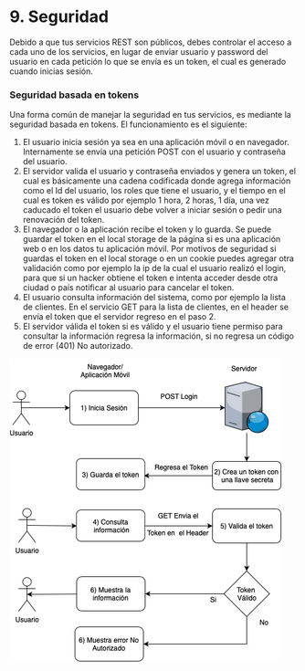 # 9. Seguridad

Debido a que tus servicios REST son públicos, debes controlar el acceso a cada uno de los servicios, en lugar de enviar usuario y password del usuario en cada petición lo que se envía es un token, el cual es generado cuando inicias sesión.

### Seguridad basada en tokens

Una forma común de manejar la seguridad en tus servicios, es mediante la seguridad basada en tokens. El funcionamiento es el siguiente:

1. El usuario inicia sesión ya sea en una aplicación móvil o en navegador. Internamente se envía una petición POST con el usuario y contraseña del usuario.
2. El servidor valida el usuario y contraseña enviados y genera un token, el cual es básicamente una cadena codificada donde agrega información como el Id del usuario, los roles que tiene el usuario, y el tiempo en el cual es token es válido por ejemplo 1 hora, 2 horas, 1 día, una vez caducado el token el usuario debe volver a iniciar sesión o pedir una renovación del token.
3. El navegador o la aplicación recibe el token y lo guarda. Se puede guardar el token en el local storage de la página si es una aplicación web o en los datos tu aplicación móvil. Por motivos de seguridad si guardas el token en el local storage o en un cookie puedes agregar otra validación como por ejemplo la ip de la cual el usuario realizó el login, para que si un hacker obtiene el token e intenta acceder desde otra ciudad o país notificar al usuario para cancelar el token.
4. El usuario consulta  información del sistema, como por ejemplo la lista de clientes. En el servicio GET para la lista de clientes, en el header se envía el token que el servidor regreso en el paso 2.
5. El servidor válida el token si es válido y el usuario tiene permiso para consultar la información regresa la información, si no regresa un código de error (401) No autorizado.

![](../.gitbook/assets/1hpsGTAVKce4q0MlIsRDrpQ.png)
